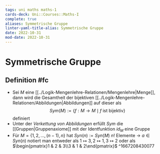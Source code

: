 ```yaml
---
tags: uni maths maths-1
cards-deck: Uni::Courses::Maths-I
complete: true
aliases: Symmetrische Gruppe
linter-yaml-title-alias: Symmetrische Gruppe
date: 2022-10-31
mod-date: 2022-10-31
---
```


# Symmetrische Gruppe

## Definition #fc
- Sei $M$ eine [[../Logik-Mengenlehre-Relationen/Mengenlehre|Menge]], dann wird die Gesamtheit der bijektiven [[../Logik-Mengenlehre-Relationen/Abbildungen|Abbildungen]] auf dieser als $$Sym(M):=\{f:M\rightarrow M\mid f\text{ ist bijektiv}\}$$ definiert
- Unter der *Verkettung von Abbildungen* erfüllt $Sym$ die [[Gruppen|Gruppenaxiome]] mit der Identfunktion $id_M$ eine Gruppe
- Für $M=\{1,2,\dots,(n-1),n\}$ hat $Syn(n):=Syn(M)$ $n!$ Elemente
	-> $a\in Syn(n)$ notiert man entweder als $1\mapsto3,2\mapsto1,3\mapsto2$ oder als $\begin{pmatrix}1 & 2 & 3\\3 & 1 & 2\end{pmatrix}$
^1667208430077